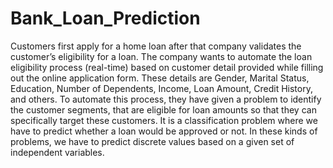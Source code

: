 # Bank_Loan_Prediction

Customers first apply for a home loan after that company validates the customer’s eligibility for a loan. The company wants to automate the loan eligibility process (real-time) based on customer detail provided while filling out the online application form. These details are Gender, Marital Status, Education, Number of Dependents, Income, Loan Amount, Credit History, and others. To automate this process, they have given a problem to identify the customer segments, that are eligible for loan amounts so that they can specifically target these customers.
It is a classification problem where we have to predict whether a loan would be approved or not. In these kinds of problems, we have to predict discrete values based on a given set of independent variables.
